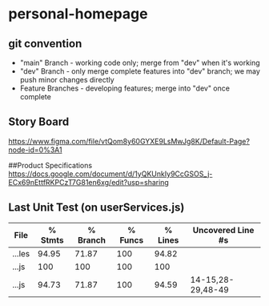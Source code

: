# personal-homepage

## git convention

* "main" Branch - working code only; merge from "dev" when it's working
* "dev" Branch - only merge complete features into "dev" branch; we may push minor changes directly
* Feature Branches - developing features; merge into "dev" once complete

## Story Board
https://www.figma.com/file/vtQom8y60GYXE9LsMwJg8K/Default-Page?node-id=0%3A1
  
##Product Specifications
https://docs.google.com/document/d/1yQKUnkIy9CcGSOS_j-ECx69nEttfRKPCzT7G81en6xg/edit?usp=sharing

## Last Unit Test (on userServices.js)
File   | % Stmts | % Branch | % Funcs | % Lines | Uncovered Line #s 
-------|---------|----------|---------|---------|-------------------
...les |   94.95 |    71.87 |     100 |   94.82 |                   
 ...js |     100 |      100 |     100 |     100 |                   
 ...js |   94.73 |    71.87 |     100 |   94.59 | 14-15,28-29,48-49 
